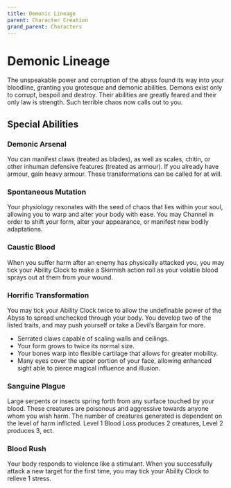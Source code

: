 ```yaml
---
title: Demonic Lineage
parent: Character Creation
grand_parent: Characters
---
```


# Demonic Lineage
The unspeakable power and corruption of the abyss found its way into your bloodline, granting you grotesque and demonic abilities. Demons exist only to corrupt, bespoil and destroy. Their abilities are greatly feared and their only law is strength. Such terrible chaos now calls out to you.

## Special Abilities

### Demonic Arsenal
You can manifest claws (treated as blades), as well as scales, chitin, or other inhuman defensive features (treated as armour). If you already have armour, gain heavy armour. These transformations can be called for at will.

### Spontaneous Mutation
Your physiology resonates with the seed of chaos that lies within your soul, allowing you to warp and alter your body with ease. You may Channel in order to shift your form, alter your appearance, or manifest new bodily adaptations.

### Caustic Blood
When you suffer harm after an enemy has physically attacked you, you may tick your Ability Clock to make a Skirmish action roll as your volatile blood sprays out at them from your wound.

### Horrific Transformation
You may tick your Ability Clock twice to allow the undefinable power of the Abyss to spread unchecked through your body. You develop two of the listed traits, and may push yourself or take a Devil’s Bargain for more.
* Serrated claws capable of scaling walls and ceilings.
* Your form grows to twice its normal size.
* Your bones warp into flexible cartilage that allows for greater mobility.
* Many eyes cover the upper portion of your face, allowing enhanced sight able to pierce magical influence and illusion.

### Sanguine Plague
Large serpents or insects spring forth from any surface touched by your blood. These creatures are poisonous and aggressive towards anyone whom you wish harm.
The number of creatures generated is dependent on the level of harm inflicted. Level 1 Blood Loss produces 2 creatures, Level 2 produces 3, ect.

### Blood Rush
Your body responds to violence like a stimulant. When you successfully attack a new target for the first time, you may tick your Ability Clock to relieve 1 stress.
